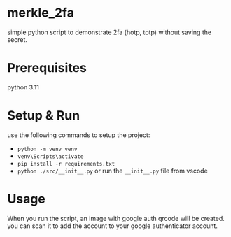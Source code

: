 # merkle_2fa
simple python script to demonstrate 2fa (hotp, totp) without saving the secret.

# Prerequisites
python 3.11
# Setup & Run
use the following commands to setup the project:
* `python -m venv venv`
* `venv\Scripts\activate`
* `pip install -r requirements.txt`
* `python ./src/__init__.py` or run the `__init__.py` file from vscode

# Usage
When you run the script, an image with google auth qrcode will be created. you can scan it to add the account to your google authenticator account.